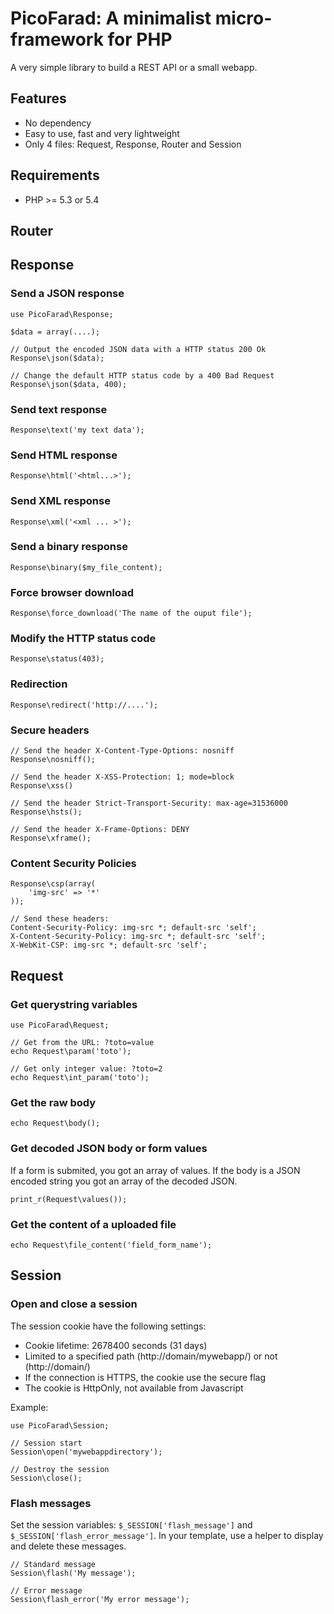 PicoFarad: A minimalist micro-framework for PHP
===============================================

A very simple library to build a REST API or a small webapp.

Features
--------

- No dependency
- Easy to use, fast and very lightweight
- Only 4 files: Request, Response, Router and Session

Requirements
------------

- PHP >= 5.3 or 5.4

Router
------

Response
--------

### Send a JSON response

    use PicoFarad\Response;

    $data = array(....);

    // Output the encoded JSON data with a HTTP status 200 Ok
    Response\json($data);

    // Change the default HTTP status code by a 400 Bad Request
    Response\json($data, 400);

### Send text response

    Response\text('my text data');

### Send HTML response

    Response\html('<html...>');

### Send XML response

    Response\xml('<xml ... >');

### Send a binary response

    Response\binary($my_file_content);

### Force browser download

    Response\force_download('The name of the ouput file');

### Modify the HTTP status code

    Response\status(403);

### Redirection

    Response\redirect('http://....');

### Secure headers

    // Send the header X-Content-Type-Options: nosniff
    Response\nosniff();

    // Send the header X-XSS-Protection: 1; mode=block
    Response\xss()

    // Send the header Strict-Transport-Security: max-age=31536000
    Response\hsts();

    // Send the header X-Frame-Options: DENY
    Response\xframe();

### Content Security Policies

    Response\csp(array(
        'img-src' => '*'
    ));

    // Send these headers:
    Content-Security-Policy: img-src *; default-src 'self';
    X-Content-Security-Policy: img-src *; default-src 'self';
    X-WebKit-CSP: img-src *; default-src 'self';

Request
-------

### Get querystring variables

    use PicoFarad\Request;

    // Get from the URL: ?toto=value
    echo Request\param('toto');

    // Get only integer value: ?toto=2
    echo Request\int_param('toto');

### Get the raw body

    echo Request\body();

### Get decoded JSON body or form values

If a form is submited, you got an array of values.
If the body is a JSON encoded string you got an array of the decoded JSON.

    print_r(Request\values());

### Get the content of a uploaded file

    echo Request\file_content('field_form_name');

Session
-------

### Open and close a session

The session cookie have the following settings:

- Cookie lifetime: 2678400 seconds (31 days)
- Limited to a specified path (http://domain/mywebapp/) or not (http://domain/)
- If the connection is HTTPS, the cookie use the secure flag
- The cookie is HttpOnly, not available from Javascript

Example:

    use PicoFarad\Session;

    // Session start
    Session\open('mywebappdirectory');

    // Destroy the session
    Session\close();

### Flash messages

Set the session variables: `$_SESSION['flash_message']` and `$_SESSION['flash_error_message']`.
In your template, use a helper to display and delete these messages.

    // Standard message
    Session\flash('My message');

    // Error message
    Session\flash_error('My error message');